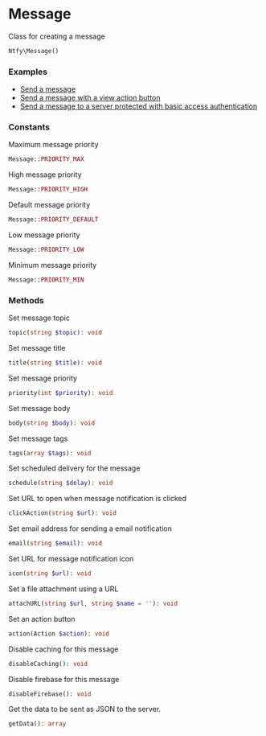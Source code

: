 # Message

Class for creating a message

```PHP
Ntfy\Message()
```

### Examples

- [Send a message](../../examples/send-message.php)
- [Send a message with a view action button](../../examples/send-message-with-view-action.php)
- [Send a message to a server protected with basic access authentication](../../examples/send-message-with-authentication.php)

### Constants

Maximum message priority

```PHP
Message::PRIORITY_MAX
```

High message priority

```PHP
Message::PRIORITY_HIGH
```

Default message priority

```PHP
Message::PRIORITY_DEFAULT
```

Low message priority

```PHP
Message::PRIORITY_LOW
```

Minimum message priority

```PHP
Message::PRIORITY_MIN
```

### Methods

Set message topic

```PHP
topic(string $topic): void
```

Set message title

```PHP
title(string $title): void
```

Set message priority

```PHP
priority(int $priority): void
```

Set message body

```PHP
body(string $body): void
```

Set message tags

```PHP
tags(array $tags): void
```

Set scheduled delivery for the message

```PHP
schedule(string $delay): void
```

Set URL to open when message notification is clicked

```PHP
clickAction(string $url): void
```

Set email address for sending a email notification

```PHP
email(string $email): void
```

Set URL for message notification icon

```PHP
icon(string $url): void
```

Set a file attachment using a URL

```PHP
attachURL(string $url, string $name = ''): void
```

Set an action button

```PHP
action(Action $action): void
```

Disable caching for this message

```PHP
disableCaching(): void
```

Disable firebase for this message

```PHP
disableFirebase(): void
```

Get the data to be sent as JSON to the server.

```PHP
getData(): array
```
